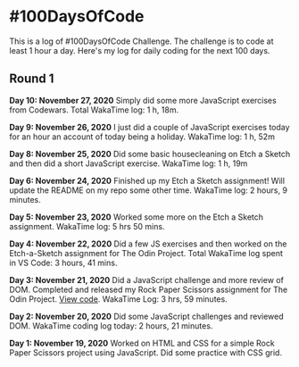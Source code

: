 # #100DaysOfCode

This is a log of #100DaysOfCode Challenge. The challenge is to code at least 1 hour a day. Here's my log for daily coding for the next 100 days.

## Round 1

**Day 10: November 27, 2020**
Simply did some more JavaScript exercises from Codewars. Total WakaTime log: 1 h, 18m.

**Day 9: November 26, 2020**
I just did a couple of JavaScript exercises today for an hour an account of today being a holiday. WakaTime log: 1 h, 52m

**Day 8: November 25, 2020**
Did some basic housecleaning on Etch a Sketch and then did a short JavaScript exercise. WakaTime log: 1 h, 19m

**Day 6: November 24, 2020**
Finished up my Etch a Sketch assignment! Will update the README on my repo some other time. WakaTime log: 2 hours, 9 minutes.

**Day 5: November 23, 2020**
Worked some more on the Etch a Sketch assignment. WakaTime log: 5 hrs 50 mins.

**Day 4: November 22, 2020**
Did a few JS exercises and then worked on the Etch-a-Sketch assignment for The Odin Project. Total WakaTime log spent in VS Code: 3 hours, 41 mins.

**Day 3: November 21, 2020**
Did a JavaScript challenge and more review of DOM. Completed and released my Rock Paper Scissors assignment for The Odin Project. [View code](https://github.com/voidteddy/rockpaperscissors). WakaTime Log: 3 hrs, 59 minutes.

**Day 2: November 20, 2020**
Did some JavaScript challenges and reviewed DOM. WakaTime coding log today: 2 hours, 21 minutes.

**Day 1: November 19, 2020**
Worked on HTML and CSS for a simple Rock Paper Scissors project using JavaScript. Did some practice with CSS grid.
